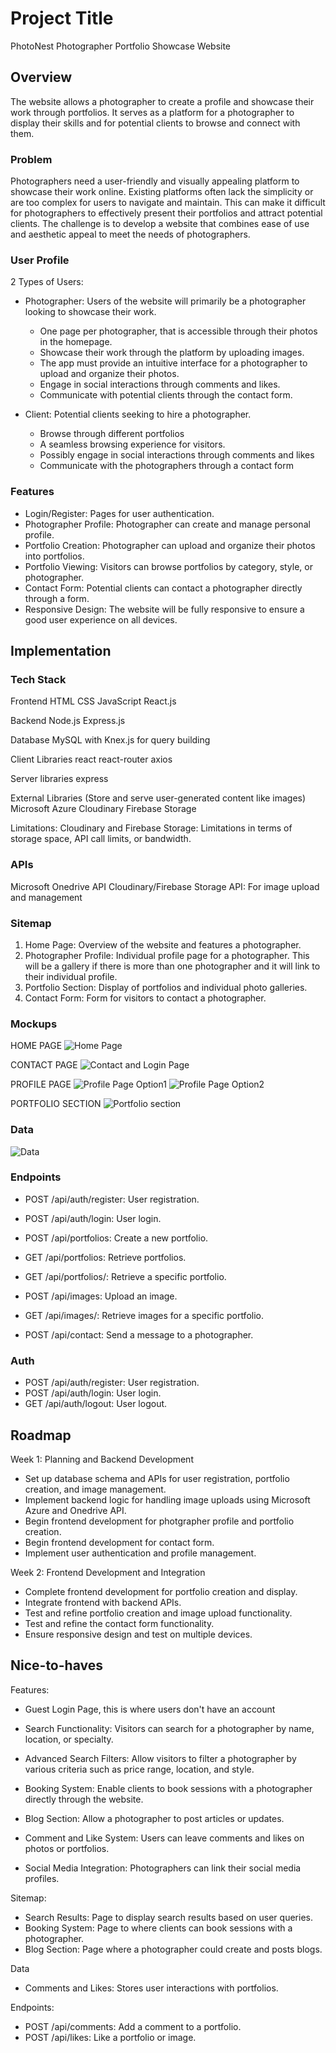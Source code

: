# Project Title
PhotoNest
Photographer Portfolio Showcase Website

## Overview
<!-- Single sentence like a pitch.-->
The website allows a photographer to create a profile and showcase their work through portfolios. It serves as a platform for a photographer to display their skills and for potential clients to browse and connect with them.

### Problem

Photographers need a user-friendly and visually appealing platform to showcase their work online. Existing platforms often lack the simplicity or are too complex for users to navigate and maintain. This can make it difficult for photographers to effectively present their portfolios and attract potential clients. The challenge is to develop a website that combines ease of use and aesthetic appeal to meet the needs of photographers.

### User Profile
<!-- What problems are we solving for them  -->

2 Types of Users:
* Photographer: Users of the website will primarily be a photographer looking to showcase their work. 
    * One page per photographer, that is accessible through their photos in the homepage. 
    * Showcase their work through the platform by uploading images.
    * The app must provide an intuitive interface for a photographer to upload and organize their photos.
    * Engage in social interactions through comments and likes.
    * Communicate with potential clients through the contact form. 

* Client: Potential clients seeking to hire a photographer.
    * Browse through different portfolios
    * A seamless browsing experience for visitors.
    * Possibly engage in social interactions through comments and likes
    * Communicate with the photographers through a contact form


### Features
<!-- List the functionality that your app will include. These can be written as user stories or descriptions with related details. Do not describe _how_ these features are implemented, only _what_ needs to be implemented. -->

<!-- Put yourself as the user of your app and then what problems would you like to be solved. Describe it as much as possible-->
* Login/Register: Pages for user authentication.
* Photographer Profile: Photographer can create and manage personal profile.
* Portfolio Creation: Photographer can upload and organize their photos into portfolios.
* Portfolio Viewing: Visitors can browse portfolios by category, style, or photographer.
* Contact Form: Potential clients can contact a photographer directly through a form.
* Responsive Design: The website will be fully responsive to ensure a good user experience on all devices.

## Implementation

### Tech Stack
<!-- List technologies that will be used in your app, including any libraries to save time or provide more functionality. Be sure to research any potential limitations. -->

Frontend
HTML
CSS
JavaScript
React.js

Backend
Node.js
Express.js

Database
MySQL with Knex.js for query building

Client Libraries
react
react-router
axios

Server libraries
express

External Libraries (Store and serve user-generated content like images)
Microsoft Azure
Cloudinary
Firebase Storage

Limitations:
Cloudinary and Firebase Storage: Limitations in terms of storage space, API call limits, or bandwidth.

### APIs

Microsoft Onedrive API
Cloudinary/Firebase Storage API: For image upload and management

### Sitemap
<!-- List the pages of your app with brief descriptions. You can show this visually, or write it out. -->

1. Home Page: Overview of the website and features a photographer.
2. Photographer Profile: Individual profile page for a photographer. This will be a gallery if there is more than one photographer and it will link to their individual profile.
3. Portfolio Section: Display of portfolios and individual photo galleries.
4. Contact Form: Form for visitors to contact a photographer.

### Mockups
<!-- Provide visuals of your app's screens. You can use tools like Figma or pictures of hand-drawn sketches. -->
HOME PAGE
![Home Page](src/assets/mockup/homePage.png)

CONTACT PAGE
![Contact and Login Page](src/assets/mockup/contact-loginPage.png)

PROFILE PAGE
![Profile Page Option1](src/assets/mockup/profilePage1.png)
![Profile Page Option2](src/assets/mockup/profilePage2.png)

PORTFOLIO SECTION
![Portfolio section](src/assets/mockup/portfolioView.png)

### Data
<!-- Describe your data and the relationships between them. You can show this visually using diagrams, or write it out.  -->
<!-- drawSQL to visualize relationships -->
![Data](src/assets/mockup/Data.png)

### Endpoints
<!-- In the final readMe can include the endpoint, short description, parameters, and response body -->
* POST /api/auth/register: User registration.
* POST /api/auth/login: User login.

* POST /api/portfolios: Create a new portfolio.
* GET /api/portfolios: Retrieve portfolios.
* GET /api/portfolios/: Retrieve a specific portfolio.

* POST /api/images: Upload an image.
* GET /api/images/: Retrieve images for a specific portfolio.

* POST /api/contact: Send a message to a photographer.

### Auth
* POST /api/auth/register: User registration.
* POST /api/auth/login: User login.
* GET /api/auth/logout: User logout.

## Roadmap
<!-- Scope your project as a sprint. Break down the tasks that will need to be completed and map out timeframes for implementation. Think about what you can reasonably complete before the due date. The more detail you provide, the easier it will be to build. 
This could be in Jira -->

Week 1: Planning and Backend Development
* Set up database schema and APIs for user registration, portfolio creation, and image management.
* Implement backend logic for handling image uploads using Microsoft Azure and Onedrive API.
* Begin frontend development for photgrapher profile and portfolio creation.
* Begin frontend development for contact form.
* Implement user authentication and profile management.

Week 2: Frontend Development and Integration

* Complete frontend development for portfolio creation and display.
* Integrate frontend with backend APIs.
* Test and refine portfolio creation and image upload functionality.
* Test and refine the contact form functionality.
* Ensure responsive design and test on multiple devices.


## Nice-to-haves
<!-- Your project will be marked based on what you committed to in the above document. Under nice-to-haves, you can list any additional features you may complete if you have extra time, or after finishing. -->

Features:
* Guest Login Page, this is where users don't have an account

* Search Functionality: Visitors can search for a photographer by name, location, or specialty.
* Advanced Search Filters: Allow visitors to filter a photographer by various criteria such as price range, location, and style.
* Booking System: Enable clients to book sessions with a photographer directly through the website.
* Blog Section: Allow a photographer to post articles or updates.
* Comment and Like System: Users can leave comments and likes on photos or portfolios.
* Social Media Integration: Photographers can link their social media profiles.

Sitemap:
* Search Results: Page to display search results based on user queries.
* Booking System: Page to where clients can book sessions with a photographer.
* Blog Section: Page where a photographer could create and posts blogs.

Data
* Comments and Likes: Stores user interactions with portfolios.

Endpoints: 
* POST /api/comments: Add a comment to a portfolio.
* POST /api/likes: Like a portfolio or image.
